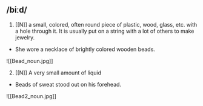 ## /biːd/
1. [[N]]
a small, colored, often round piece of plastic, wood, glass, etc. with a hole through it. It is usually put on a string with a lot of others to make jewelry.

- She wore a necklace of brightly colored wooden beads.

![[Bead_noun.jpg]]

2. [[N]]
A very small amount of liquid

- Beads of sweat stood out on his forehead.

![[Bead2_noun.jpg]]